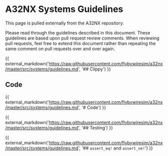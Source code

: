 # A32NX Systems Guidelines

This page is pulled externally from the A32NX repository.

Please read through the guidelines described in this document. These guidelines are based upon pull request review comments. When reviewing pull requests, feel free to extend 
this document rather than repeating the same comment on pull requests over and over again.

{{ external_markdown('https://raw.githubusercontent.com/flybywiresim/a32nx/master/src/systems/guidelines.md', '## Clippy') }}

## Code

{{ external_markdown('https://raw.githubusercontent.com/flybywiresim/a32nx/master/src/systems/guidelines.md', '# Code') }}

{{ external_markdown('https://raw.githubusercontent.com/flybywiresim/a32nx/master/src/systems/guidelines.md', '## Testing') }}

{{ external_markdown('https://raw.githubusercontent.com/flybywiresim/a32nx/master/src/systems/guidelines.md', '## `assert_eq!` and `assert_ne!`') }}